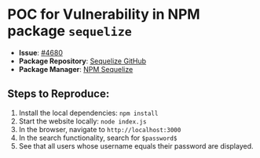 # POC for Vulnerability in NPM package `sequelize`

- **Issue**: [#4680](https://github.com/sequelize/sequelize/issues/4680)
- **Package Repository**: [Sequelize GitHub](https://github.com/sequelize/sequelize)
- **Package Manager**: [NPM Sequelize](https://www.npmjs.com/package/sequelize)

## Steps to Reproduce:

1. Install the local dependencies: ```npm install```
2. Start the website locally: ```node index.js```
3. In the browser, navigate to ```http://localhost:3000```
4. In the search functionality, search for `$password$`
5. See that all users whose username equals their password are displayed.
